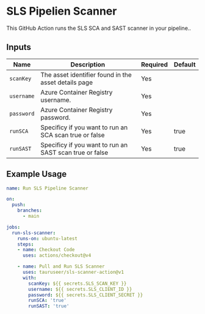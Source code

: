# SLS Pipelien Scanner

This GitHub Action runs the SLS SCA and SAST scanner in your pipeline..

## Inputs

| Name            | Description                                                | Required | Default             |
|-----------------|------------------------------------------------------------|----------|---------------------|
| `scanKey`       | The asset identifier found in the asset details page       | Yes      |                     |
| `username`      | Azure Container Registry username.                         | Yes      |                     |
| `password`      | Azure Container Registry password.                         | Yes      |                     |
| `runSCA`        | Specificy if you want to run an SCA scan true or false     | Yes      | true                |
| `runSAST`       | Specificy if you want to run an SAST scan true or false    | Yes      | true                |

## Example Usage

```yaml
name: Run SLS Pipeline Scanner

on:
  push:
    branches:
      - main

jobs:
  run-sls-scanner:
    runs-on: ubuntu-latest
    steps:
    - name: Checkout Code
      uses: actions/checkout@v4

    - name: Pull and Run SLS Scanner
      uses: tauruseer/sls-scanner-action@v1
      with:
        scanKey: ${{ secrets.SLS_SCAN_KEY }}
        username: ${{ secrets.SLS_CLIENT_ID }}
        password: ${{ secrets.SLS_CLIENT_SECRET }}
        runSCA: 'true'
        runSAST: 'true'
